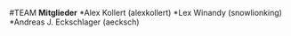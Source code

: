 #TEAM
**Mitglieder**
*Alex Kollert (alexkollert)
*Lex Winandy (snowlionking)
*Andreas J. Eckschlager (aecksch)